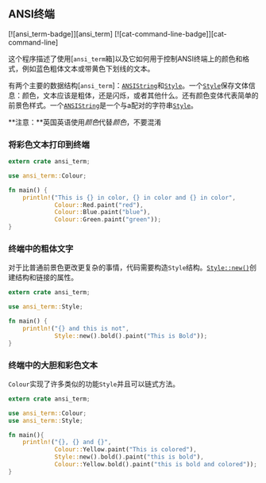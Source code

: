 ## ANSI终端

[![ansi_term-badge]][ansi_term] [![cat-command-line-badge]][cat-command-line]

这个程序描述了使用[`ansi_term`箱]以及它如何用于控制ANSI终端上的颜色和格式，例如蓝色粗体文本或带黄色下划线的文本。

有两个主要的数据结构[`ansi_term`]：[`ANSIString`]和[`Style`]。一个[`Style`]保存文体信息：颜色，文本应该是粗体，还是闪烁，或者其他什么。还有颜色变体代表简单的前景色样式。一个[`ANSIString`]是一个与a配对的字符串[`Style`]。

**注意：**英国英语使用*颜色*代替*颜色*，不要混淆

### 将彩色文本打印到终端

```rust
extern crate ansi_term;

use ansi_term::Colour;

fn main() {
    println!("This is {} in color, {} in color and {} in color",
             Colour::Red.paint("red"),
             Colour::Blue.paint("blue"),
             Colour::Green.paint("green"));
}
```

### 终端中的粗体文字

对于比普通前景色更改更复杂的事情，代码需要构造`Style`结构。[`Style::new()`]创建结构和链接的属性。

```rust
extern crate ansi_term;

use ansi_term::Style;

fn main() {
    println!("{} and this is not",
             Style::new().bold().paint("This is Bold"));
}
```

### 终端中的大胆和彩色文本

`Colour`实现了许多类似的功能`Style`并且可以链式方法。

```rust
extern crate ansi_term;

use ansi_term::Colour;
use ansi_term::Style;

fn main(){
    println!("{}, {} and {}",
             Colour::Yellow.paint("This is colored"),
             Style::new().bold().paint("this is bold"),
             Colour::Yellow.bold().paint("this is bold and colored"));
}
```

[documentation]: https://docs.rs/ansi_term/

[`ansi_term` crate]: https://crates.io/crates/ansi_term

[`ansistring`]: https://docs.rs/ansi_term/*/ansi_term/type.ANSIString.html

[`style`]: https://docs.rs/ansi_term/*/ansi_term/struct.Style.html

[`style::new()`]: https://docs.rs/ansi_term/0.11.0/ansi_term/struct.Style.html#method.new
